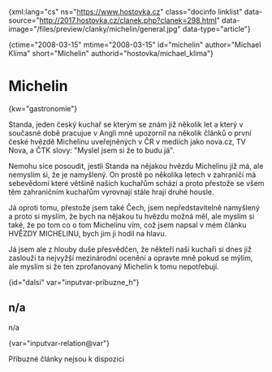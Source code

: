 
{xml:lang="cs" ns="https://www.hostovka.cz" class="docinfo linklist" data-source="http://2017.hostovka.cz/clanek.php?clanek=298.html" data-image="/files/preview/clanky/michelin/general.jpg" data-type="article"}

{ctime="2008-03-15" mtime="2008-03-15" id="michelin" author="Michael Klíma" short="Michelin" authorid="hostovka/michael_klima"}

# Michelin

<!-- generated attribute kw by user_updatekw.sh on 2020-07-05, do not edit -->

{kw="gastronomie"}

Standa, jeden český kuchař se kterým se znám již několik let a který v současné době pracujue v Angli mně upozornil na několik článků o první české hvězdě Michelinu uveřejněných v ČR v mediích jako nova.cz, TV Nova, a ČTK slovy: "Myslel jsem si že to budu já".

Nemohu sice posoudit, jestli Standa na nějakou hvězdu Michelinu již má, ale nemyslím si, že je namyšlený. On prostě po několika letech v zahraničí má sebevědomí které většině našich kuchařům schází a proto přestože se všem těm zahraničním kuchařům vyrovnají stále hrají druhé housle.

Já oproti tomu, přestože jsem také Čech, jsem nepředstavitelně namyšlený a proto si myslím, že bych na nějakou tu hvězdu možná měl, ale myslím si také, že po tom co o tom Michelinu vím, což jsem napsal v mém článku HVĚZDY MICHELINU, bych jim ji hodil na hlavu.

Já jsem ale z hlouby duše přesvědčen, že někteří naši kuchaři si dnes již zaslouží ta nejvyžší mezinárodní ocenění a opravte mně pokud se mýlím, ale myslím si že ten zprofanovaný Michelin k tomu nepotřebují.

{id="dalsi" var="inputvar-pribuzne_h"}

## n/a

n/a

{var="inputvar-relation@var"}

Příbuzné články nejsou k dispozici

